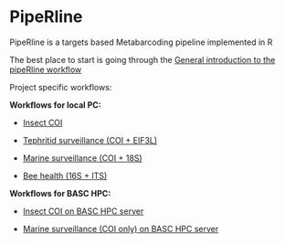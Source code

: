 # PipeRline

PipeRline is a targets based Metabarcoding pipeline implemented in R

The best place to start is going through the [General introduction to the pipeRline workflow](https://alexpiper.github.io/piperline/vignettes/general.html)


Project specific workflows:


**Workflows for local PC:**
* [Insect COI](https://alexpiper.github.io/piperline/vignettes/insect_coi.html)

* [Tephritid surveillance (COI + EIF3L)](https://alexpiper.github.io/piperline/vignettes/tephritid.html)

* [Marine surveillance (COI + 18S)](https://alexpiper.github.io/piperline/vignettes/marine_surveillance.html)

* [Bee health (16S + ITS)](https://alexpiper.github.io/piperline/vignettes/fungal_bacterial.html)

 
**Workflows for BASC HPC:**

* [Insect COI on BASC HPC server](https://alexpiper.github.io/piperline/vignettes/insect_coi_BASC.html)
 
* [Marine surveillance (COI only) on BASC HPC server](https://alexpiper.github.io/piperline/vignettes/marine_surveillance_coi_BASC.html)
